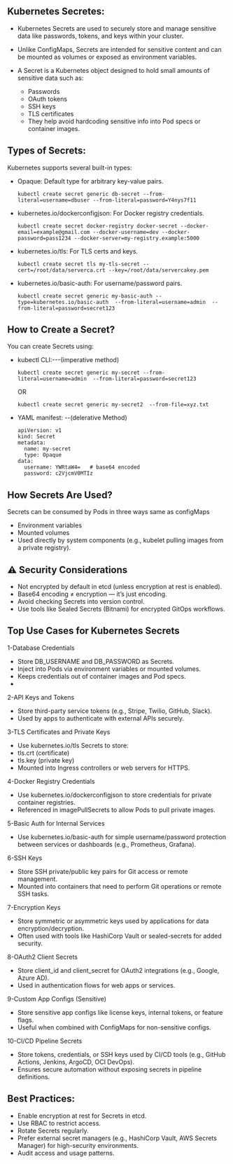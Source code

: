 Kubernetes Secretes:
--------------------

-  Kubernetes Secrets are used to securely store and manage sensitive data like passwords, tokens, and keys within your cluster.
-  Unlike ConfigMaps, Secrets are intended for sensitive content and can be mounted as volumes or exposed as environment variables.
- A Secret is a Kubernetes object designed to hold small amounts of sensitive data such as:
  
  - Passwords
  - OAuth tokens
  - SSH keys
  - TLS certificates
  - They help avoid hardcoding sensitive info into Pod specs or container images.

Types of Secrets:
-----------------

Kubernetes supports several built-in types:

  - Opaque:   Default type for arbitrary key-value pairs.

        kubectl create secret generic db-secret --from-literal=username=dbuser --from-literal=password=Y4nys7f11
    
  - kubernetes.io/dockerconfigjson:     For Docker registry credentials.
    
        kubectl create secret docker-registry docker-secret --docker-email=example@gmail.com --docker-username=dev --docker-password=pass1234 --docker-server=my-registry.example:5000

  - kubernetes.io/tls:     For TLS certs and keys.

        kubectl create secret tls my-tls-secret --cert=/root/data/serverca.crt --key=/root/data/servercakey.pem

  - kubernetes.io/basic-auth: For username/password pairs.

        kubectl create secret generic my-basic-auth --type=kubernetes.io/basic-auth  --from-literal=username=admin  --from-literal=password=secret123
    
 How to Create a Secret?
 -----------------------
 
You can create Secrets using:

- kubectl CLI:---(imperative method)

      kubectl create secret generic my-secret --from-literal=username=admin  --from-literal=password=secret123
  OR

      kubectl create secret generic my-secret2  --from-file=xyz.txt
  
- YAML manifest: --(delerative Method)

      apiVersion: v1
      kind: Secret
      metadata:
        name: my-secret
        type: Opaque
      data:
        username: YWRtaW4=   # base64 encoded
        password: c2VjcmV0MTIz

How Secrets Are Used?
--------------------

Secrets can be consumed by Pods in three ways same as configMaps

  - Environment variables
  - Mounted volumes
  - Used directly by system components (e.g., kubelet pulling images from a private registry).

⚠️ Security Considerations
---------------------------

- Not encrypted by default in etcd (unless encryption at rest is enabled).
- Base64 encoding ≠ encryption — it’s just encoding.
- Avoid checking Secrets into version control.
- Use tools like Sealed Secrets (Bitnami) for encrypted GitOps workflows.


Top Use Cases for Kubernetes Secrets
------------------------------------
1-Database Credentials
   
  - Store DB_USERNAME and DB_PASSWORD as Secrets.  
  - Inject into Pods via environment variables or mounted volumes.
  - Keeps credentials out of container images and Pod specs.
  - 
2-API Keys and Tokens

  - Store third-party service tokens (e.g., Stripe, Twilio, GitHub, Slack).
  - Used by apps to authenticate with external APIs securely.
    
3-TLS Certificates and Private Keys
   
  - Use kubernetes.io/tls Secrets to store:
  - tls.crt (certificate)
  - tls.key (private key)
  - Mounted into Ingress controllers or web servers for HTTPS.
    
4-Docker Registry Credentials

  - Use kubernetes.io/dockerconfigjson to store credentials for private container registries.
  - Referenced in imagePullSecrets to allow Pods to pull private images.
    
5-Basic Auth for Internal Services

  - Use kubernetes.io/basic-auth for simple username/password protection between services or dashboards (e.g., Prometheus, Grafana).
    
6-SSH Keys
   
  - Store SSH private/public key pairs for Git access or remote management.
  - Mounted into containers that need to perform Git operations or remote SSH tasks.
    
7-Encryption Keys

  - Store symmetric or asymmetric keys used by applications for data encryption/decryption.
  - Often used with tools like HashiCorp Vault or sealed-secrets for added security.

8-OAuth2 Client Secrets

  - Store client_id and client_secret for OAuth2 integrations (e.g., Google, Azure AD).
  - Used in authentication flows for web apps or services.
    
9-Custom App Configs (Sensitive)

  - Store sensitive app configs like license keys, internal tokens, or feature flags.
  - Useful when combined with ConfigMaps for non-sensitive configs.

10-CI/CD Pipeline Secrets

  - Store tokens, credentials, or SSH keys used by CI/CD tools (e.g., GitHub Actions, Jenkins, ArgoCD, OCI DevOps).
  - Ensures secure automation without exposing secrets in pipeline definitions.


Best Practices:
---------------

- Enable encryption at rest for Secrets in etcd.
- Use RBAC to restrict access.
- Rotate Secrets regularly.
- Prefer external secret managers (e.g., HashiCorp Vault, AWS Secrets Manager) for high-security environments.
- Audit access and usage patterns.

